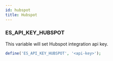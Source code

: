 ```yaml
---
id: hubspot
title: Hubspot
---
```


### ES_API_KEY_HUBSPOT

This variable will set Hubspot integration api key.

```php
define('ES_API_KEY_HUBSPOT', '<api-key>');
```
